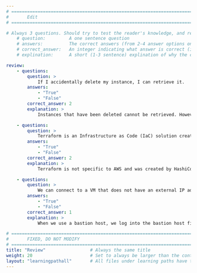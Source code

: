 ```yaml
---
# ================================================================================
#       Edit
# ================================================================================

# Always 3 questions. Should try to test the reader's knowledge, and reinforce the key points you want them to remember.
    # question:         A one sentence question
    # answers:          The correct answers (from 2-4 answer options only). Should be surrounded by quotes.
    # correct_answer:   An integer indicating what answer is correct (index starts from 0)
    # explination:      A short (1-3 sentence) explination of why the correct answer is correct. Can add additional context if desired

review:
    - questions:
        question: >
            If I accidentally delete my instance, I can retrieve it.
        answers:
            - "True"
            - "False"
        correct_answer: 2
        explanation: >
            Instances that have been deleted cannot be retrieved. However, if an instance is simply stopped, you can start it again.

    - questions:
        question: >
            Terraform is an Infrastructure as Code (IaC) solution created by AWS.
        answers:
            - "True"
            - "False"
        correct_answer: 2
        explanation: >
            Terraform is not specific to AWS and was created by HashiCorp.

    - questions:
        question: >
            We can connect to a VM that does not have an external IP address using a bastion host.
        answers:
            - "True"
            - "False"
        correct_answer: 1
        explanation: >
            When we use a bastion host, we log into the bastion host first, and then into the target private VM.

# ================================================================================
#       FIXED, DO NOT MODIFY
# ================================================================================
title: "Review"                 # Always the same title
weight: 20                      # Set to always be larger than the content in this path
layout: "learningpathall"       # All files under learning paths have this same wrapper
---
```

